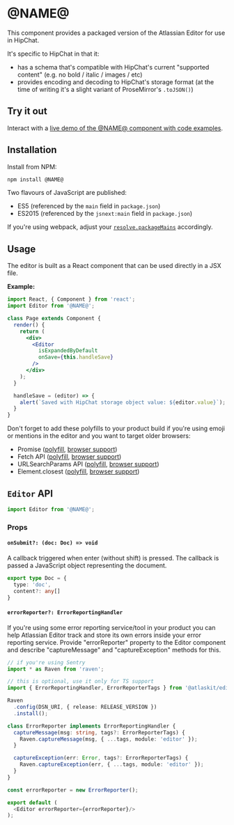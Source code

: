 # @NAME@

This component provides a packaged version of the Atlassian Editor for use in HipChat.

It's specific to HipChat in that it:

- has a schema that's compatible with HipChat's current "supported content" (e.g. no bold / italic / images / etc)
- provides encoding and decoding to HipChat's storage format (at the time of writing it's a slight variant of ProseMirror's `.toJSON()`)

## Try it out

Interact with a [live demo of the @NAME@ component with code examples](https://aui-cdn.atlassian.com/atlaskit/stories/@NAME@/@VERSION@/).


## Installation

Install from NPM:

```sh
npm install @NAME@
```

Two flavours of JavaScript are published:

- ES5 (referenced by the `main` field in `package.json`)
- ES2015 (referenced by the `jsnext:main` field in `package.json`)

If you're using webpack, adjust your [`resolve.packageMains`](https://webpack.github.io/docs/configuration.html#resolve-packagemains) accordingly.


## Usage

The editor is built as a React component that can be used directly in a JSX file.

**Example:**

```jsx
import React, { Component } from 'react';
import Editor from '@NAME@';

class Page extends Component {
  render() {
    return (
      <div>
        <Editor
          isExpandedByDefault
          onSave={this.handleSave}
        />
      </div>
    );
  }

  handleSave = (editor) => {
    alert(`Saved with HipChat storage object value: ${editor.value}`);
  }
}
```

Don't forget to add these polyfills to your product build if you're using emoji or mentions in the editor and you want to target older browsers:

 * Promise ([polyfill](https://www.npmjs.com/package/es6-promise), [browser support](http://caniuse.com/#feat=promises))
 * Fetch API ([polyfill](https://www.npmjs.com/package/whatwg-fetch), [browser support](http://caniuse.com/#feat=promises))
 * URLSearchParams API ([polyfill](https://www.npmjs.com/package/url-search-params), [browser support](http://caniuse.com/#feat=urlsearchparams)) 
 * Element.closest ([polyfill](https://www.npmjs.com/package/element-closest), [browser support](http://caniuse.com/#feat=element-closest))

## `Editor` API

```jsx
import Editor from '@NAME@';
```

### Props

#### `onSubmit?: (doc: Doc) => void`

A callback triggered when enter (without shift) is pressed. The callback is passed a JavaScript object
representing the document.

```typescript
export type Doc = {
  type: 'doc',
  content?: any[]
}
```

#### `errorReporter?: ErrorReportingHandler`

If you're using some error reporting service/tool in your product you can help Atlassian Editor track and store its own errors inside your error reporting service. Provide "errorReporter" property to the Editor component and describe "captureMessage" and "captureException" methods for this.

```typescript
// if you're using Sentry
import * as Raven from 'raven';

// this is optional, use it only for TS support
import { ErrorReportingHandler, ErrorReporterTags } from '@atlaskit/editor-core';

Raven
  .config(DSN_URI, { release: RELEASE_VERSION })
  .install();

class ErrorReporter implements ErrorReportingHandler {
  captureMessage(msg: string, tags?: ErrorReporterTags) {
    Raven.captureMessage(msg, { ...tags, module: 'editor' });
  }

  captureException(err: Error, tags?: ErrorReporterTags) {
    Raven.captureException(err, { ...tags, module: 'editor' });
  }
}

const errorReporter = new ErrorReporter();

export default (
  <Editor errorReporter={errorReporter}/>
);
```
